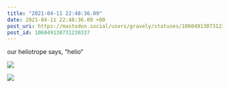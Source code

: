 ```yaml
---
title: "2021-04-11 22:48:36.09"
date: 2021-04-11 22:48:36.09 +00
post_uri: https://mastodon.social/users/gravely/statuses/106049130731230337
post_id: 106049130731230337
---
```

our heliotrope says, “helio“


![](/images/106049130525742736.jpg)

![](/images/106049130669715858.jpg)

